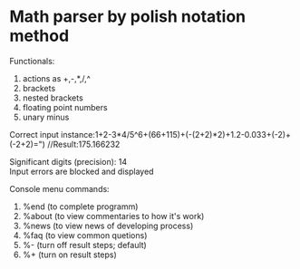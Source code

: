 # Math parser by polish notation method

Functionals: 
1) actions as +,-,*,/,^
2) brackets
3) nested brackets                
4) floating point numbers
5) unary minus

Correct input instance:1+2-3*4/5^6+(66+115)+(-(2+2)*2)+1.2-0.033+(-2)+(-2+2)=") //Result:175.166232

Significant digits (precision): 14        
Input errors are blocked and displayed 
                       
Console menu commands:
1) %end   (to complete programm)                                         
2) %about (to view commentaries to how it's work)                         
3) %news  (to view news of developing process)                          
4) %faq   (to view common quetions)                                     
5) %-     (turn off result steps; default)                                        
6) %+     (turn on result steps)                                         
